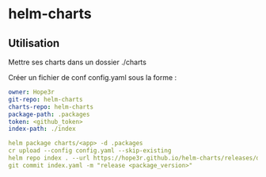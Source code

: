 # helm-charts

## Utilisation

Mettre ses charts dans un dossier ./charts

Créer un fichier de conf config.yaml sous la forme :
```yaml
owner: Hope3r
git-repo: helm-charts
charts-repo: helm-charts
package-path: .packages
token: <github_token>
index-path: ./index
```

```yaml
helm package charts/<app> -d .packages
cr upload --config config.yaml --skip-existing
helm repo index . --url https://hope3r.github.io/helm-charts/releases/download/<package_version> --merge index.yaml
git commit index.yaml -m "release <package_version>"
```